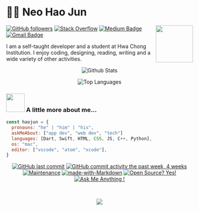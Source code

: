 # 👨‍💻 Neo Hao Jun

<img align='right' src="https://media.giphy.com/media/M9gbBd9nbDrOTu1Mqx/giphy.gif" width="100">

[![GitHub followers](https://img.shields.io/github/followers/N-HJ?style=flat-square&label=Follow)](https://github.com/N-HJ/)
[![Stack Overflow](https://img.shields.io/badge/-Stack%20Overflow-222222?style=flat-square&logo=stack-overflow&&link=https://stackoverflow.com/users/13538884/n-hj)](https://stackoverflow.com/users/13538884/n-hj?tab=profile)
[![Medium Badge](https://img.shields.io/badge/-@neohaojun-03a57a?style=flat-square&labelColor=000000&logo=Medium&link=https://medium.com/@neohaojun/)](https://medium.com/@neohaojun)
[![Gmail Badge](https://img.shields.io/badge/-neohaojun@gmail.com-c14438?style=flat-square&logo=Gmail&logoColor=white&link=mailto:neohaojun@gmail.com)](mailto:neohaojun@gmail.com)

I am a self-taught developer and a student at Hwa Chong Institution. I enjoy coding, designing, reading, writing and a wide variety of other activities.

<center>

![Github Stats](https://github-readme-stats.vercel.app/api?username=N-HJ&count_private=true&show_icons=true&theme=dark&include_all_commits=true&icon_color=ffffff)

![Top Languages](https://github-readme-stats.vercel.app/api/top-langs/?username=N-HJ&theme=dark)

</center>

### <img src="https://media.giphy.com/media/VgCDAzcKvsR6OM0uWg/giphy.gif" width="50"> A little more about me...

```javascript
const haojun = {
  pronouns: "he" | "him" | "his",
  askMeAbout: ["app dev", "web dev", "tech"]
  languages: [Dart, Swift, HTML, CSS, JS, C++, Python],
  os: "mac",
  editor: ["vscode", "atom", "xcode"],
}
```

<center>

[![GitHub last commit](https://img.shields.io/github/last-commit/N-HJ/N-HJ?style=flat)]()
[![GitHub commit activity the past week, 4 weeks](https://img.shields.io/github/commit-activity/y/N-HJ/N-HJ?style=flat)]()
[![Maintenance](https://img.shields.io/badge/Maintained%3F-yes-green.svg?style=flat)]()
[![made-with-Markdown](https://img.shields.io/badge/Made%20with-Markdown-1f425f.svg)](http://commonmark.org)
[![Open Source? Yes!](https://badgen.net/badge/Open%20Source%20%3F/Yes%21/blue?icon=github)]()
[![Ask Me Anything !](https://img.shields.io/badge/Ask%20me-anything-1abc9c.svg)]()

<br/>

![](http://estruyf-github.azurewebsites.net/api/VisitorHit?user=N-HJ&repo=N-HJ&countColorcountColor&countColor=%237B1E7A)

</center>
<!--
**N-HJ/N-HJ** is a ✨ _special_ ✨ repository because its `README.md` (this file) appears on your GitHub profile.

Here are some ideas to get you started:

- 🔭 I’m currently working on ...
- 🌱 I’m currently learning ...
- 👯 I’m looking to collaborate on ...
- 🤔 I’m looking for help with ...
- 💬 Ask me about ...
- 📫 How to reach me: ...
- 😄 Pronouns: ...
- ⚡ Fun fact: ...
  -->
